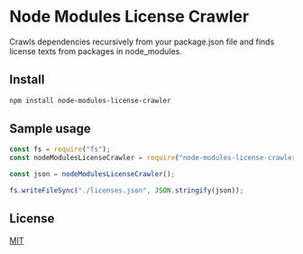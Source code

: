 # Node Modules License Crawler

Crawls dependencies recursively from your package.json file and finds license texts from packages in node_modules.

## Install

```sh
npm install node-modules-license-crawler
```

## Sample usage

```js
const fs = require("fs");
const nodeModulesLicenseCrawler = require("node-modules-license-crawler");

const json = nodeModulesLicenseCrawler();

fs.writeFileSync("./licenses.json", JSON.stringify(json));
```

## License

[MIT](./LICENSE)
